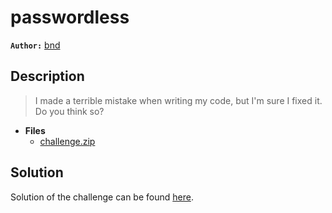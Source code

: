 # passwordless

**`Author:`** [bnd](https://www.linkedin.com/in/anesbendaoud/)

## Description

> I made a terrible mistake when writing my code, but I'm sure I fixed it.  
> Do you think so?  




- **Files** 
 	- [challenge.zip](challenge.zip)  





## Solution
Solution of the challenge can be found [here](solution/).
